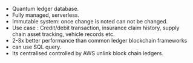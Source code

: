 - Quantum ledger database.
- Fully managed, serverless.
- Immutable system: once change is noted can not be changed.
- Use case : Credit/debit transaction, insurance claim history, supply chain asset tracking, vehicle records etc.
- 2-3x better performance than common ledger blockchain frameworks
- can use SQL query.
- Its centralised controlled by AWS unlink block chain ledgers.
